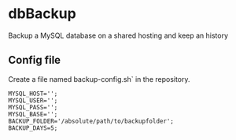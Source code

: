 # dbBackup
Backup a MySQL database on a shared hosting and keep an history

## Config file

Create a file named backup-config.sh` in the repository.

```#/bin/bash
MYSQL_HOST='';
MYSQL_USER='';
MYSQL_PASS='';
MYSQL_BASE='';
BACKUP_FOLDER='/absolute/path/to/backupfolder';
BACKUP_DAYS=5;
```
